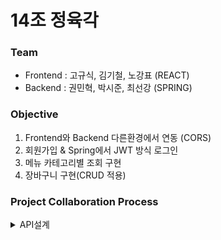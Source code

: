 # 14조 정육각

### Team
+ Frontend : 고규식, 김기철, 노강표 (REACT)
+ Backend : 권민혁, 박시준, 최선강 (SPRING)

### Objective
1. Frontend와 Backend 다른환경에서 연동 (CORS)
2. 회원가입 & Spring에서 JWT 방식 로그인
3. 메뉴 카테고리별 조회 구현
4. 장바구니 구현(CRUD 적용)

### Project Collaboration Process
<details markdown = "1">
<summary>
API설계
</summary>
[API설계](https://www.notion.so/f2d135f6a3a041c2927b8819cb6aff9d) 
 <div style="width:700px; margin: auto" >

### 로그인/회원가입
|URL　　　　　|Method|설명|
|---|---|---|
|/api/login|POST|로그인|
|회원가입|POST|/signup|{email:email< String > ,<br>pw:pw< String > pwCheck:pwCheck< String > <br>nickname:nickname< String >}|{result:success< String > <br> result:fail< String >}|
|아이디 중복확인|POST|/signup/duplicate_id|{ email:email < String > }|{result:success< String > ,<br> result:fail< String >}|
|닉네임 중복확인|POST|signup/duplicate_nickname|{ nickname:nickname < String > }|{reslu:success< String>}<br>{result:fail< String > }|
|카카오|GET|/kakao/callback|-|-|

### 메인페이지
|기능　　　　　|Method|URL|Request|Response|
|---|---|---|---|---|
|게시글목록|GET|/posts/{page}|-| [ content : { <br> insertDt : insertDt< String >,<br>modifiedDt : modifiedDt< String >,<br>id : id< String >,<br>category : category< String >,<br>titile : titile< String >,<br>author : author< String >,<br>nickname : nickname< String >,<br>contents : contents< String >},<br>pageable : {<br>pageSize : 10,<br>pageNumber : 1},<br>last : last< String >,<br>totalPages : totalPages< Number >,<br>totalElements : totalElements< Number >,<br>size : size< Number >,<br>number : number< Number >,<br>first : < Boolean >,<br>last:  < Boolean >,<br>numberOfElements : numberOfElements< Number >,],<br>...<br>]|
|카테고리 게시글 목록|GET|/posts/{category}/{page}|-|[content : {<br>insertDt : insertDt< String >,<br>modifiedDt : modifiedDt< String >,<br>id : id< String >,<br>category : category< String >,<br>titile : titile< String >,<br>author : author< String >,<br>nickname : nickname< String >,<br>contents : contents< String ><br>},<br>pageable : {<br>pageSize : 10,<br>pageNumber : 1<br>},<br>last : last< String >,<br>totalPages : totalPages< Number >,<br>totalElements : totalElements< Number >,<br>size : size< Number >,<br>number : number< Number >,<br>first : first< String >,<br>numberOfElements : numberOfElements< Number >,],<br>...<br>]|

### 상세페이지
|기능　　　　　|Method|URL|Request|Response|
|---|---|---|---|---|
|게시글,댓글가져오기|GET|/post/{id}|{id : postid< String >}|{<br>category: category< String >,<br>title : title< String >,<br>author : userEmail< String >,<br>contents : contents< String >,<br>insertDt : insertDt< String >,<br>nickname : nickname< String >,<br>comments: []< List ><br>}}
|게시글 수정|POST|/post/{id}|{<br>id : postId< Number >,<br>title : title< String >,<br>contents : contents< String >,<br>category: category< String ><br>}| {<br>author: email< String >,<br>category: category< String >,<br>contents: newContents< String >,<br>id: postId< Number >,<br>insertDt: insertDt< String >,<br>nickname: nickname< String >,<br>title: newTitle< String >,<br>}|
|게시글 삭제|DELETE|/post/{id}|-|{result : 'success'< String >},<br>{result : 'fail'< String >}|
|댓글삭제|DELETE|/comment/{id}|-|{reslut:success< String>}<br>{result:fail< String > }|
|댓글수정|POST|/comment/{id}|{<br>id : commentId< String >,<br>comment : comment< String >,<br>}|{<br>result: 'success'< String >,<br>comment: {<br>comment: "sasd"< String >,<br>id: 42< Long >,<br>insertDt: "2021-10-14T22:15:58.574136"< String >,<br>modifiedDt: "2021-10-14T22:16:19.074515"< String >,<br>nickname: "오세명오세명"< String >,<br>post: {<br>author: userEmail< String >,<br>category: category< String >,<br>contents: content< String >,<br>id: 17< Long >,<br>insertDt: isoString< String >,<br>modifiedDt: isoSTring< String >,<br>nickname: userNickname< String >,<br>title: title< String >,<br>}<br>}<br>}|
|댓글작성|POST|/comment|{<br>comment : comment< String >,<br>postId: unique post id< Number ><br>}|-|

### 게시글 작성
|기능　　　　　|Method|URL|Request|Response|
|---|---|---|---|---|
|게시글등록|POST|/post|{<br>category: category< String ><br>title:title< String >,<br>contents:contents< String >,<br>}|{<br>id : id< String >,<br>category: category< String >,<br>title : title< String >,<br>author : userEmail< String >,<br>contents : contents< String >,<br>insertDt : insertDt< String >,<br>nickname : nickname< String >,<br>comments: []< List ><br>}<br>{<br>result: 'fail'<br>}|

 </div></details>
